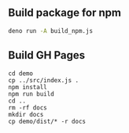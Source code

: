 Build package for npm
---------------------
```bash
deno run -A build_npm.js
```


Build GH Pages
--------------
```
cd demo
cp ../src/index.js .
npm install
npm run build
cd ..
rm -rf docs
mkdir docs
cp demo/dist/* -r docs
```
